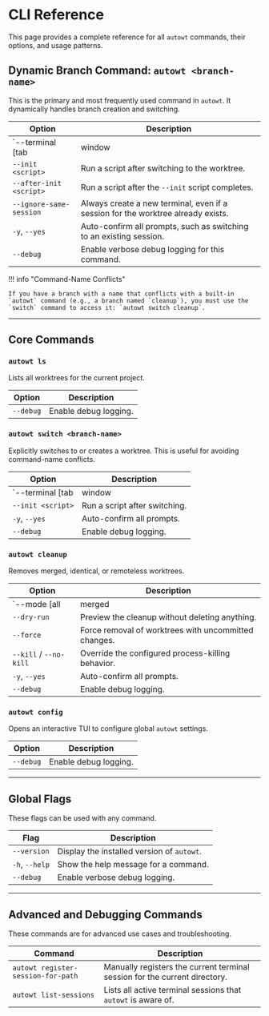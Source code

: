 # CLI Reference

This page provides a complete reference for all `autowt` commands, their options, and usage patterns.

## Dynamic Branch Command: `autowt <branch-name>`

This is the primary and most frequently used command in `autowt`. It dynamically handles branch creation and switching.

| Option | Description |
| --- | --- |
| `--terminal [tab|window|inplace]` | Specify the terminal mode for this command. |
| `--init <script>` | Run a script after switching to the worktree. |
| `--after-init <script>` | Run a script after the `--init` script completes. |
| `--ignore-same-session` | Always create a new terminal, even if a session for the worktree already exists. |
| `-y`, `--yes` | Auto-confirm all prompts, such as switching to an existing session. |
| `--debug` | Enable verbose debug logging for this command. |

!!! info "Command-Name Conflicts"

    If you have a branch with a name that conflicts with a built-in `autowt` command (e.g., a branch named `cleanup`), you must use the `switch` command to access it: `autowt switch cleanup`.

---

## Core Commands

### `autowt ls`

Lists all worktrees for the current project.

| Option | Description |
| --- | --- |
| `--debug` | Enable debug logging. |

### `autowt switch <branch-name>`

Explicitly switches to or creates a worktree. This is useful for avoiding command-name conflicts.

| Option | Description |
| --- | --- |
| `--terminal [tab|window|inplace]` | Specify the terminal mode. |
| `--init <script>` | Run a script after switching. |
| `-y`, `--yes` | Auto-confirm all prompts. |
| `--debug` | Enable debug logging. |

### `autowt cleanup`

Removes merged, identical, or remoteless worktrees.

| Option | Description |
| --- | --- |
| `--mode [all|merged|remoteless|interactive]` | Set the cleanup mode (default: `all`). |
| `--dry-run` | Preview the cleanup without deleting anything. |
| `--force` | Force removal of worktrees with uncommitted changes. |
| `--kill` / `--no-kill` | Override the configured process-killing behavior. |
| `-y`, `--yes` | Auto-confirm all prompts. |
| `--debug` | Enable debug logging. |

### `autowt config`

Opens an interactive TUI to configure global `autowt` settings.

| Option | Description |
| --- | --- |
| `--debug` | Enable debug logging. |

---

## Global Flags

These flags can be used with any command.

| Flag | Description |
| --- | --- |
| `--version` | Display the installed version of `autowt`. |
| `-h`, `--help` | Show the help message for a command. |
| `--debug` | Enable verbose debug logging. |

---

## Advanced and Debugging Commands

These commands are for advanced use cases and troubleshooting.

| Command | Description |
| --- | --- |
| `autowt register-session-for-path` | Manually registers the current terminal session for the current directory. |
| `autowt list-sessions` | Lists all active terminal sessions that `autowt` is aware of. |
